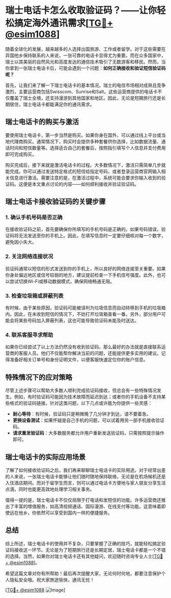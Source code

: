 # 瑞士电话卡怎么收取验证码？——让你轻松搞定海外通讯需求[[TG💪+ @esim1088](https://t.me/s/esim1088)]

随着全球化的发展，越来越多的人选择出国旅游、工作或者留学。对于这些需要在异国他乡保持联系的人来说，一张可靠的电话卡显得尤为重要。而在众多国家中，瑞士以其美丽的自然风光和高度发达的通信技术吸引了无数游客和移民。然而，当你拿到一张瑞士电话卡后，可能会遇到一个问题：**如何正确接收和验证短信验证码呢？**

首先，让我们来了解一下瑞士电话卡的基本情况。瑞士的电信市场相对成熟且竞争激烈，主要运营商包括Swisscom、Sunrise和Salt。这些运营商提供的电话卡不仅覆盖了瑞士全境，还支持漫游到其他国家和地区。因此，无论是短期旅行还是长期居住，瑞士电话卡都能满足你的通讯需求。

## **瑞士电话卡的购买与激活**

要使用瑞士电话卡，第一步当然是购买。如果你身在国外，可以通过线上平台或当地代理商购买。通常情况下，购买时会提供多种套餐供你选择，比如数据流量、通话时间和短信数量等。选择适合自己的套餐后，按照指引填写个人信息并支付费用即可完成购买。

购买完成后，接下来就是激活电话卡的过程。大多数情况下，激活只需简单几步就能完成。你可以通过发送特定格式的短信给指定号码，或者登录运营商官网输入相关信息进行激活。需要注意的是，在激活过程中，系统可能会要求你输入收到的验证码。这便是本文重点讨论的内容——如何顺利接收并验证验证码。

## **瑞士电话卡接收验证码的关键步骤**

### **1. 确认手机号码是否正确**

在接收验证码之前，首先要确保你所填写的手机号码是正确的。如果号码错误，验证码将无法发送至你的手机上。因此，在填写信息时一定要仔细核对每一个数字，避免因小失大。

### **2. 关注网络连接状况**

验证码通常以短信的形式发送到你的手机上，所以良好的网络连接至关重要。如果你身处偏远地区或信号较弱的地方，建议提前检查一下手机信号强度。此外，也可以尝试切换Wi-Fi或移动数据模式，确保网络畅通无阻。

### **3. 检查垃圾箱或屏蔽列表**

有时候，由于某些原因，验证码可能被误判为垃圾信息而自动转移到手机的垃圾箱内。因此，在未收到短信的情况下，不妨打开垃圾箱查看一番。另外，部分用户可能会将某些号码加入屏蔽列表，这也可能导致验证码未能及时送达。

### **4. 联系客服寻求帮助**

如果你已经尝试了以上方法仍然没有收到验证码，那么最好的办法就是直接联系运营商的客服人员。他们不仅能帮你解决当前的问题，还能提供更多实用的建议。记得准备好相关订单号和身份证明文件，以便客服快速定位你的账户信息。

## **特殊情况下的应对策略**

尽管上述步骤可以帮助大多数人顺利完成验证码接收，但总会有一些特殊情况发生。例如，有时验证码可能因为技术故障而延迟到达；或者你的手机设备不支持某些格式的验证码链接。针对这类问题，以下几点或许能为你提供一些灵感：

- **耐心等待**：有时候，验证码只是稍微晚了几分钟才到达，请不要着急。
- **更换设备测试**：如果怀疑是自己手机的问题，可以试着用另一部手机接收验证码。
- **请求重发验证码**：大多数服务都允许用户重新发送验证码，只需按照提示操作即可。

## **瑞士电话卡的实际应用场景**

了解了如何接收验证码之后，我们再来聊聊瑞士电话卡的实际用途。对于经常出差的人来说，一张瑞士电话卡能够让他们随时随地保持联络，无论是在机场候机还是入住酒店期间。而对于留学生而言，则可以通过电话卡方便地与家人朋友分享生活点滴，同时也能更高效地处理学习相关事务。

值得一提的是，瑞士电话卡不仅仅局限于打电话和发短信的功能。许多运营商还推出了丰富的增值服务，如高清视频通话、国际漫游、在线支付等功能。这意味着即使远在他乡，你依然可以享受到国内一样的便捷服务。

## **总结**

综上所述，瑞士电话卡的使用并不复杂，只要掌握了正确的技巧，就能轻松搞定验证码接收这一环节。无论是为了短期旅行还是长期定居，瑞士电话卡都是一个不错的选择。当然，如果你对瑞士电话卡还有其他疑问，欢迎随时咨询专业人士[[TG💪+ @esim1088](https://t.me/s/esim1088)]。

希望这篇文章对你有所帮助！最后再次提醒大家，无论何时何地，都要注意保护个人隐私安全哦。祝大家旅途愉快，通讯无忧！

[[TG💪+ @esim1088](https://t.me/s/esim1088) ![Image](https://i.postimg.cc/4NQfJmqS/Snipaste-2025-05-13-00-14-12.png)]